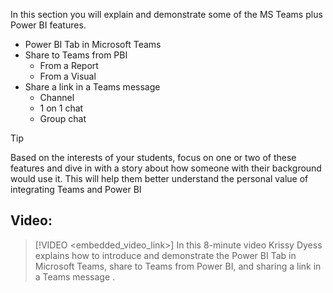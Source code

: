 In this section you will explain and demonstrate some of the MS Teams plus Power BI features. 


- Power BI Tab in Microsoft Teams
- Share to Teams from PBI
    - From a Report
    - From a Visual
- Share a link in a Teams message
    - Channel
    - 1 on 1 chat
    - Group chat


> [!TIP]
>  Based on the interests of your students, focus on one or two of these features and dive in with a story about how someone with their background would use it. This will help them better understand the personal value of integrating Teams and Power BI  


## Video:
> [!VIDEO <embedded_video_link>] In this 8-minute video Krissy Dyess explains how to introduce and demonstrate the Power BI Tab in Microsoft Teams, share to Teams from Power BI, and sharing a link in a Teams message .

